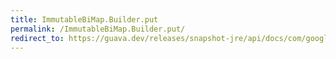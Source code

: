 ```yaml
---
title: ImmutableBiMap.Builder.put
permalink: /ImmutableBiMap.Builder.put/
redirect_to: https://guava.dev/releases/snapshot-jre/api/docs/com/google/common/collect/ImmutableBiMap.Builder.html#put-K-V-
---
```

